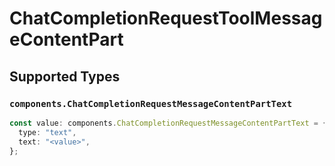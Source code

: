 # ChatCompletionRequestToolMessageContentPart


## Supported Types

### `components.ChatCompletionRequestMessageContentPartText`

```typescript
const value: components.ChatCompletionRequestMessageContentPartText = {
  type: "text",
  text: "<value>",
};
```

